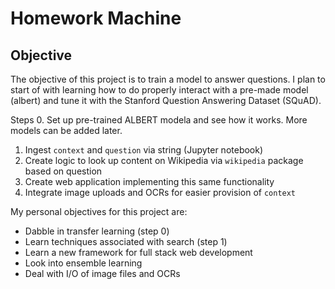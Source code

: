 # Homework Machine

## Objective
The objective of this project is to train a model to answer questions. I plan to start of with learning how to do properly interact with a pre-made model (albert) and tune it with the Stanford Question Answering Dataset (SQuAD). 

Steps
0. Set up pre-trained ALBERT modela and see how it works. More models can be added later.
1. Ingest `context` and `question` via string (Jupyter notebook)
2. Create logic to look up content on Wikipedia via `wikipedia` package based on question
3. Create web application implementing this same functionality
4. Integrate image uploads and OCRs for easier provision of `context` 

My personal objectives for this project are:
* Dabble in transfer learning (step 0)
* Learn techniques associated with search (step 1)
* Learn a new framework for full stack web development
* Look into ensemble learning 
* Deal with I/O of image files and OCRs
